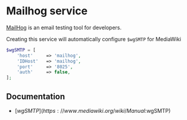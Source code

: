 # Mailhog service

[MailHog](https://github.com/mailhog/MailHog) is an email testing tool for developers.

Creating this service will automatically configure `$wgSMTP` for MediaWiki

```php
$wgSMTP = [
    'host'     => 'mailhog',
    'IDHost'   => 'mailhog',
    'port'     => '8025',
    'auth'     => false,
];
```

## Documentation

- [$wgSMTP](https://www.mediawiki.org/wiki/Manual:$wgSMTP)